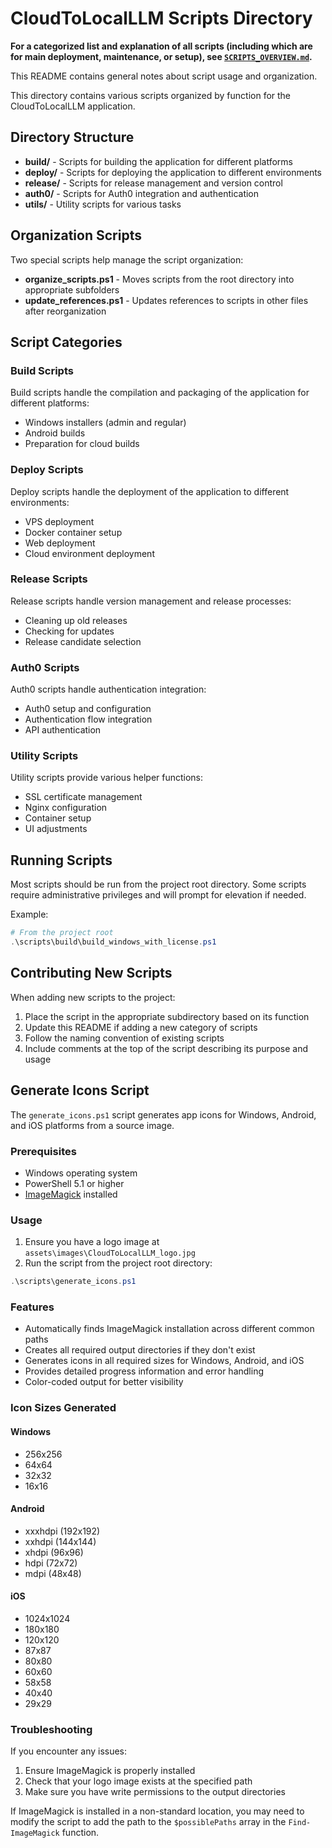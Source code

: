 # CloudToLocalLLM Scripts Directory

**For a categorized list and explanation of all scripts (including which are for main deployment, maintenance, or setup), see [`SCRIPTS_OVERVIEW.md`](../SCRIPTS_OVERVIEW.md).**

This README contains general notes about script usage and organization.

This directory contains various scripts organized by function for the CloudToLocalLLM application.

## Directory Structure

- **build/** - Scripts for building the application for different platforms
- **deploy/** - Scripts for deploying the application to different environments
- **release/** - Scripts for release management and version control
- **auth0/** - Scripts for Auth0 integration and authentication
- **utils/** - Utility scripts for various tasks

## Organization Scripts

Two special scripts help manage the script organization:

- **organize_scripts.ps1** - Moves scripts from the root directory into appropriate subfolders
- **update_references.ps1** - Updates references to scripts in other files after reorganization

## Script Categories

### Build Scripts
Build scripts handle the compilation and packaging of the application for different platforms:
- Windows installers (admin and regular)
- Android builds
- Preparation for cloud builds

### Deploy Scripts
Deploy scripts handle the deployment of the application to different environments:
- VPS deployment
- Docker container setup
- Web deployment
- Cloud environment deployment

### Release Scripts
Release scripts handle version management and release processes:
- Cleaning up old releases
- Checking for updates
- Release candidate selection

### Auth0 Scripts
Auth0 scripts handle authentication integration:
- Auth0 setup and configuration
- Authentication flow integration
- API authentication

### Utility Scripts
Utility scripts provide various helper functions:
- SSL certificate management
- Nginx configuration
- Container setup
- UI adjustments

## Running Scripts

Most scripts should be run from the project root directory. Some scripts require administrative privileges and will prompt for elevation if needed.

Example:
```powershell
# From the project root
.\scripts\build\build_windows_with_license.ps1
```

## Contributing New Scripts

When adding new scripts to the project:

1. Place the script in the appropriate subdirectory based on its function
2. Update this README if adding a new category of scripts
3. Follow the naming convention of existing scripts
4. Include comments at the top of the script describing its purpose and usage

## Generate Icons Script

The `generate_icons.ps1` script generates app icons for Windows, Android, and iOS platforms from a source image.

### Prerequisites

- Windows operating system
- PowerShell 5.1 or higher
- [ImageMagick](https://imagemagick.org/script/download.php) installed

### Usage

1. Ensure you have a logo image at `assets\images\CloudToLocalLLM_logo.jpg`
2. Run the script from the project root directory:

```powershell
.\scripts\generate_icons.ps1
```

### Features

- Automatically finds ImageMagick installation across different common paths
- Creates all required output directories if they don't exist
- Generates icons in all required sizes for Windows, Android, and iOS
- Provides detailed progress information and error handling
- Color-coded output for better visibility

### Icon Sizes Generated

#### Windows
- 256x256
- 64x64
- 32x32
- 16x16

#### Android
- xxxhdpi (192x192)
- xxhdpi (144x144)
- xhdpi (96x96)
- hdpi (72x72)
- mdpi (48x48)

#### iOS
- 1024x1024
- 180x180
- 120x120
- 87x87
- 80x80
- 60x60
- 58x58
- 40x40
- 29x29

### Troubleshooting

If you encounter any issues:

1. Ensure ImageMagick is properly installed
2. Check that your logo image exists at the specified path
3. Make sure you have write permissions to the output directories

If ImageMagick is installed in a non-standard location, you may need to modify the script to add the path to the `$possiblePaths` array in the `Find-ImageMagick` function. 